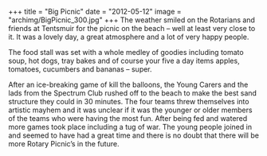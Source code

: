 +++
title = "Big Picnic"
date = "2012-05-12"
image = "archimg/BigPicnic_300.jpg"
+++
The weather smiled on the Rotarians and friends at Tentsmuir for the picnic on the beach – well at least very close to it. It was a lovely day, a great atmosphere and a lot of very happy people.

The food stall was set with a whole medley of goodies including tomato soup, hot dogs, tray bakes and of course your five a day items apples, tomatoes, cucumbers and bananas – super.

After an ice-breaking game of kill the balloons, the Young Carers and the lads from the Spectrum Club rushed off to the beach to make the best sand structure they could in 30 minutes. The four teams threw themselves into artistic mayhem and it was unclear if it was the younger or older members of the teams who were having the most fun. After being fed and watered more games took place including a tug of war. The young people joined in and seemed to have had a great time and there is no doubt that there will be more Rotary Picnic’s in the future.